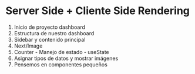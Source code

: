 # Server Side + Cliente Side Rendering
1. Inicio de proyecto dashboard
2. Estructura de nuestro dashboard
3. Sidebar y contenido principal
4. Next/Image
5. Counter - Manejo de estado - useState
6. Asignar tipos de datos y mostrar imágenes
7. Pensemos en componentes pequeños
